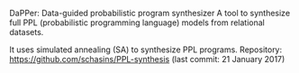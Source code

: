 DaPPer: Data-guided probabilistic program synthesizer
A tool to synthesize full PPL (probabilistic programming language) models from relational datasets.

It uses simulated annealing (SA) to synthesize PPL programs.
Repository: https://github.com/schasins/PPL-synthesis (last commit: 21 January 2017)